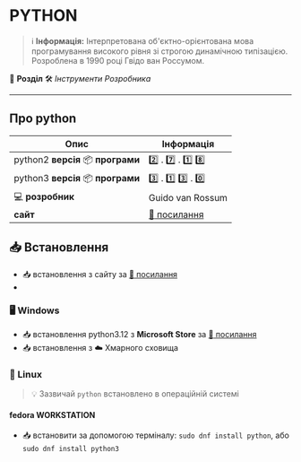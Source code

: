 # PYTHON


> :information_source: **Інформація:** Інтерпретована об'єктно-орієнтована мова програмування високого рівня зі строгою динамічною типізацією. Розроблена в 1990 році Гвідо ван Россумом.

:open_file_folder: **Розділ** :hammer_and_wrench: *Інструменти Розробника*

---

## Про python

| Опис | Інформація                                 |
| -------------- |--------------------------------------------|
| python2 **версія** :package: **програми** | :two: . :seven: . :one: :eight:            |
| python3 **версія** :package: **програми** | :three: . :one: :three: . :zero:           |
| :computer: **розробник** | Guido van Rossum                           |
| **сайт** | [:link: посилання](https://www.python.org) |

## :inbox_tray: Встановлення

- :inbox_tray: встановлення з сайту за [:link: посилання](https://www.python.org/downloads/)
- 
### :desktop_computer: Windows

- :inbox_tray: встановлення python3.12 з **Microsoft Store** за [:link: посилання](https://apps.microsoft.com/detail/9ncvdn91xzqp?hl=uk-ua&gl=UA)
- :inbox_tray: встановлення з :cloud: Хмарного сховища

### :penguin: Linux

>&#128161; Зазвичай `python` встановлено в операційній системі

#### fedora WORKSTATION

- :inbox_tray: встановити за допомогою терміналу: `sudo dnf install python`, або `sudo dnf install python3`
